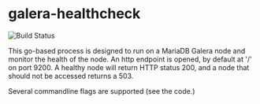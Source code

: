 galera-healthcheck
==================

![Build Status](https://github.com/sardinasystems/galera-healthcheck/actions/workflows/test.yml/badge.svg)


This go-based process is designed to run on a MariaDB Galera node and monitor the health of the node.
An http endpoint is opened, by default at '/' on port 9200.
A healthy node will return HTTP status 200, and a node that should not be accessed returns a 503.

Several commandline flags are supported (see the code.)
